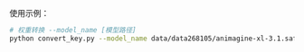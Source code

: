 使用示例：

```bash
# 权重转换 --model_name [模型路径]
python convert_key.py --model_name data/data268105/animagine-xl-3.1.safetensors
```
